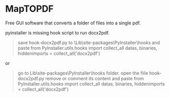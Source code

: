 # MapTOPDF
Free GUI software that converts a folder of files into a single pdf.

pyinstaller is missing hook script to run docx2pdf.


>save hook-docx2pdf.py to \Lib\site-packages\PyInstaller\hooks
> and paste from PyInstaller.utils.hooks import collect_all
> datas, binaries, hiddenimports = collect_all('docx2pdf')

or

>go to Lib\site-packages\PyInstaller\hooks folder. open the fiile hook-docx2pdf.py remove or comment its content and paste
>from PyInstaller.utils.hooks import collect_all
>datas, binaries, hiddenimports = collect_all('docx2pdf')
